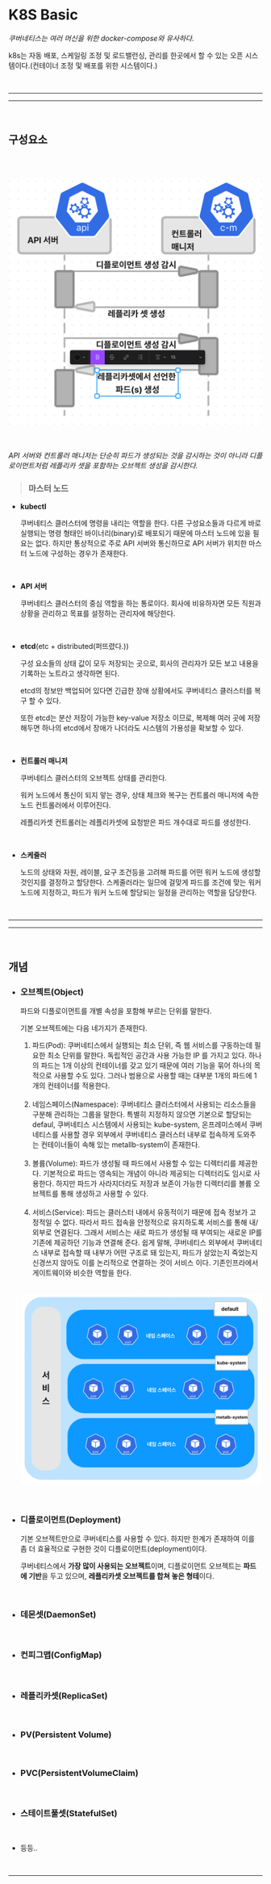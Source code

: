 # K8S Basic
*쿠버네티스는 여러 머신을 위한 docker-compose와 유사하다.*

k8s는 자동 배포, 스케일링 조정 및 로드밸런싱, 관리를 한곳에서 할 수 있는 오픈 시스템이다.(컨테이너 조정 및 배포를 위한 시스템이다.)




<br><hr><hr><br>

## **구성요소**

<br>

<br>
    
![API 서버와 컨트롤러 매니저](/img/apiserverWithControllermanager.png)

<br>

*API 서버와 컨트롤러 매니저는 단순히 파드가 생성되는 것을 감시하는 것이 아니라 디플로이먼트처럼 레플리카 셋을 포함하는 오브젝트 생성을 감시한다.*

> ### **마스터 노드**
- **kubectl**
    
    쿠버네티스 클러스터에 명령을 내리는 역할을 한다. 다른 구성요소들과 다르게 바로 실행되는 명령 형태인 바이너리(binary)로 배포되기 때문에 마스터 노드에 있을 필요는 없다. 하지만 통상적으로 주로 API 서버와 통신하므로 API 서버가 위치한 마스터 노드에 구성하는 경우가 존재한다.

    <br>

- **API 서버**

    쿠버네티스 클러스터의 중심 역할을 하는 통로이다. 회사에 비유하자면 모든 직원과 상황을 관리하고 목표를 설정하는 관리자에 해당한다.


    <br>

- **etcd**(etc + distributed(퍼뜨렸다.))

    구성 요소들의 상태 값이 모두 저장되는 곳으로, 회사의 관리자가 모든 보고 내용을 기록하는 노트라고 생각하면 된다. 
    
    etcd의 정보만 백업되어 있다면 긴급한 장애 상황에서도 쿠버네티스 클러스터를 복구 할 수 있다.

    또한 etcd는 분산 저장이 가능한 key-value 저장소 이므로, 복제해 여러 곳에 저장해두면 하나의 etcd에서 장애가 나더라도 시스템의 가용성을 확보할 수 있다.

    <br>

- **컨트롤러 매니저**

    쿠버네티스 클러스터의 오브젝트 상태를 관리한다.

    워커 노드에서 통신이 되지 앟는 경우, 상태 체크와 복구는 컨트롤러 매니저에 속한 노드 컨트롤러에서 이루어진다.

    레플리카셋 컨트롤러는 레플리카셋에 요청받은 파드 개수대로 파드를 생성한다. 

    <br>

- **스케줄러**

    노드의 상태와 자원, 레이블, 요구 조건등을 고려해 파드를 어떤 워커 노드에 생성할 것인지를 결정하고 할당한다. 스케줄러라는 일므에 걸맞게 파드를 조건에 맞는 워커 노드에 지정하고, 파드가 워커 노드에 할당되는 일정을 관리하는 역할을 담당한다.

<br><hr><hr><br>

## **개념**

- ### **오브젝트(Object)**

    파드와 디플로이먼트를 개별 속성을 포함해 부르는 단위를 말한다. 

    기본 오브젝트에는 다음 네가지가 존재한다.

    1. 파드(Pod): 쿠버네티스에서 실행되는 최소 단위, 즉 웹 서비스를 구동하는데 필요한 최소 단위를 말한다. 독립적인 공간과 사용 가능한 IP 를 가지고 있다. 하나의 파드는 1개 이상의 컨테이너를 갖고 있기 때문에 여러 기능을 묶어 하나의 목적으로 사용할 수도 있다. 그러나 범용으로 사용할 때는 대부분 1개의 파드에 1개의 컨테이너를 적용한다.

    <br>

    2. 네임스페이스(Namespace): 쿠버네티스 클러스터에서 사용되는 리소스들을 구분해 관리하는 그룹을 말한다. 특별히 지정하지 않으면 기본으로 할당되는 defaul, 쿠버네티스 시스템에서 사용되는 kube-system, 온프레미스에서 쿠버네티스를 사용할 경우 외부에서 쿠버네티스 클러스터 내부로 접속하게 도와주는 컨테이너들이 속해 있는 metallb-system이 존재한다.

    <br>

    3. 볼륨(Volume): 파드가 생성될 때 파드에서 사용할 수 있는 디렉터리를 제공한다. 기본적으로 파드는 영속되는 개념이 아니라 제공되는 디렉터리도 임시로 사용한다. 하지만 파드가 사라지더라도 저장과 보존이 가능한 디렉터리를 볼륨 오브젝트를 통해 생성하고 사용할 수 있다.

    <br>

    4. 서비스(Service): 파드는 클러스터 내에서 유동적이기 때문에 접속 정보가 고정적일 수 없다. 따라서 파드 접속을 안정적으로 유지하도록 서비스를 통해 내/외부로 연결된다. 그래서 서비스는 새로 파드가 생성될 때 부여되는 새로운 IP를 기존에 제공하던 기능과 연결해 준다. 쉽게 말해, 쿠버네티스 외부에서 쿠버네티스 내부로 접속할 때 내부가 어떤 구조로 돼 있는지, 파드가 살았는지 죽었는지 신경쓰지 않아도 이를 논리적으로 연결하는 것이 서비스 이다. 기존인프라에서 게이트웨이와 비슷한 역할을 한다. 

    
    <br>
    
    ![기본오브젝트](/img/standardobject.png)

    <br>

- ### **디플로이먼트(Deployment)**

    기본 오브젝트만으로 쿠버네티스를 사용할 수 있다. 하지만 한계가 존재하여 이를 좀 더 효율적으로 구현한 것이 디플로이먼트(deployment)이다.

    쿠버네티스에서 **가장 많이 사용되는 오브젝트**이며, 디플로이먼트 오브젝트는 **파드에 기반**을 두고 있으며, **레플리카셋 오브젝트를 합쳐 놓은 형테**이다.




<br>

- ### **데몬셋(DaemonSet)**

<br>

- ### **컨피그맵(ConfigMap)**

<br>

- ### **레플리카셋(ReplicaSet)**

<br>

- ### **PV(Persistent Volume)**

<br>

- ### **PVC(PersistentVolumeClaim)**

<br>

- ### **스테이트풀셋(StatefulSet)**

<br>

- 등등..

<br><hr><br>

